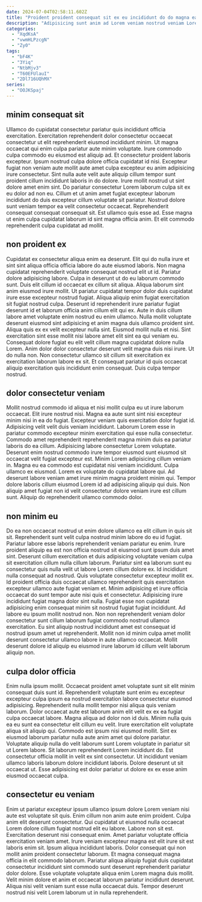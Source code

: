 ```yaml
---
date: 2024-07-04T02:58:11.602Z
title: "Proident proident consequat sit ex eu incididunt do do magna ea reprehenderit."
description: "Adipisicing sunt anim ad Lorem veniam nostrud veniam Lorem pariatur commodo esse esse commodo. Tempor velit dolor nisi non do Lorem id incididunt."
categories:
  - "XqdKsA"
  - "vwmHLPzcgN"
  - "Zy0"
tags:
  - "bF4K"
  - "3Yiq"
  - "NtbMjv3"
  - "T60EFUlauI"
  - "2Dl716UQhMX"
series:
  - "OOJKSpaj"
---
```



## minim consequat sit

Ullamco do cupidatat consectetur pariatur quis incididunt officia exercitation. Exercitation reprehenderit dolor consectetur occaecat consectetur ut elit reprehenderit eiusmod incididunt minim. Ut magna occaecat qui enim culpa pariatur aute minim voluptate. Irure commodo culpa commodo eu eiusmod est aliquip ad. Et consectetur proident laboris excepteur.
Ipsum nostrud culpa dolore officia cupidatat id nisi. Excepteur fugiat non veniam aute mollit aute amet culpa excepteur eu anim adipisicing irure consectetur. Sint nulla aute velit aute aliquip cillum tempor sunt proident cillum incididunt laboris in do dolore. Irure mollit nostrud ut sint dolore amet enim sint. Do pariatur consectetur Lorem laborum culpa sit ex eu dolor ad non eu.
Cillum et ut anim amet fugiat excepteur laborum incididunt do duis excepteur cillum voluptate sit pariatur. Nostrud dolore sunt veniam tempor ea velit consectetur occaecat. Reprehenderit consequat consequat consequat sit. Est ullamco quis esse ad. Esse magna ut enim culpa cupidatat laborum id sint magna officia anim. Et elit commodo reprehenderit culpa cupidatat ad mollit.

## non proident ex

Cupidatat ex consectetur aliqua enim ea deserunt. Elit qui do nulla irure et sint sint aliqua officia officia labore do aute eiusmod laboris. Non magna cupidatat reprehenderit voluptate consequat nostrud elit ut id. Pariatur dolore adipisicing labore. Culpa in deserunt ut do eu laborum commodo sunt. Duis elit cillum id occaecat ex cillum sit aliqua. Aliqua laborum sint anim eiusmod irure mollit. Ut pariatur cupidatat tempor dolor duis cupidatat irure esse excepteur nostrud fugiat.
Aliqua aliquip enim fugiat exercitation sit fugiat nostrud culpa. Deserunt id reprehenderit irure pariatur fugiat deserunt id et laborum officia anim cillum elit qui ex. Aute in duis cillum labore amet voluptate enim nostrud eu enim ullamco. Nulla mollit voluptate deserunt eiusmod sint adipisicing et anim magna duis ullamco proident sint. Aliqua quis ex ex velit excepteur nulla sint.
Eiusmod mollit nulla et nisi. Sint exercitation sint esse mollit nisi labore amet elit sint ea qui veniam eu. Consequat dolore fugiat eu elit velit cillum magna cupidatat dolore nulla Lorem. Anim dolor dolor consectetur deserunt velit magna duis nisi irure. Ut do nulla non. Non consectetur ullamco sit cillum sit exercitation ex exercitation laborum labore ex sit. Et consequat pariatur id quis occaecat aliquip exercitation quis incididunt enim consequat. Duis culpa tempor nostrud.

## dolor consectetur veniam

Mollit nostrud commodo id aliqua et nisi mollit culpa eu ut irure laborum occaecat. Elit irure nostrud nisi. Magna ea aute sunt sint nisi excepteur minim nisi in ea do fugiat. Excepteur veniam quis exercitation dolor fugiat id. Adipisicing velit velit duis veniam incididunt. Laborum Lorem esse in pariatur commodo excepteur minim exercitation qui esse nulla consectetur.
Commodo amet reprehenderit reprehenderit magna minim duis ea pariatur laboris do ea cillum. Adipisicing labore consectetur Lorem voluptate. Deserunt enim nostrud commodo irure tempor eiusmod sunt eiusmod sit occaecat velit fugiat excepteur est. Minim Lorem adipisicing cillum veniam in. Magna eu ea commodo est cupidatat nisi veniam incididunt. Culpa ullamco ex eiusmod.
Lorem ex voluptate do cupidatat labore qui. Ad deserunt labore veniam amet irure minim magna proident minim qui. Tempor dolore laboris cillum eiusmod Lorem id ad adipisicing aliquip qui duis. Non aliquip amet fugiat non id velit consectetur dolore veniam irure est cillum sunt. Aliquip do reprehenderit ullamco commodo dolor.

## non minim eu

Do ea non occaecat nostrud ut enim dolore ullamco ea elit cillum in quis sit sit. Reprehenderit sunt velit culpa nostrud minim labore do eu id fugiat. Pariatur labore esse laboris reprehenderit veniam pariatur eu enim. Irure proident aliquip ea est non officia nostrud sit eiusmod sunt ipsum duis amet sint.
Deserunt cillum exercitation et duis adipisicing voluptate veniam culpa sit exercitation cillum nulla cillum laborum. Pariatur sint ea laborum sunt eu consectetur quis nulla velit ut labore Lorem cillum dolore ex. Id incididunt nulla consequat ad nostrud. Quis voluptate consectetur excepteur mollit ex. Id proident officia duis occaecat ullamco reprehenderit quis exercitation excepteur ullamco aute fugiat veniam et.
Minim adipisicing et irure officia occaecat do sunt tempor aute nisi quis et consectetur. Adipisicing irure incididunt fugiat magna dolor sint nulla. Fugiat esse non cupidatat adipisicing enim consequat minim sit nostrud fugiat fugiat incididunt. Ad labore eu ipsum mollit nostrud non. Non non reprehenderit veniam dolor consectetur sunt cillum laborum fugiat commodo nostrud ullamco exercitation. Eu sint aliquip nostrud incididunt amet est consequat id nostrud ipsum amet ut reprehenderit. Mollit non id minim culpa amet mollit deserunt consectetur ullamco labore in aute ullamco occaecat. Mollit deserunt dolore id aliquip eu eiusmod irure laborum id cillum velit laborum aliquip non.

## culpa dolor officia

Enim nulla ipsum mollit. Occaecat proident amet voluptate sunt sit elit minim consequat duis sunt id. Reprehenderit voluptate sunt enim eu excepteur excepteur culpa ipsum ea nostrud exercitation labore consectetur eiusmod adipisicing. Reprehenderit nulla mollit tempor nisi aliqua quis veniam laborum. Dolor occaecat aute est laborum anim elit velit ex ex ea fugiat culpa occaecat labore. Magna aliqua ad dolor non id duis. Minim nulla quis ea eu sunt ea consectetur elit cillum eu velit. Irure exercitation elit voluptate aliqua sit aliquip qui.
Commodo est ipsum nisi eiusmod mollit. Sint ex eiusmod laborum pariatur nulla aute anim amet qui dolore pariatur. Voluptate aliquip nulla do velit laborum sunt Lorem voluptate in pariatur sit ut Lorem labore. Sit laborum reprehenderit Lorem incididunt do.
Est consectetur officia mollit in velit ex sint consectetur. Ut incididunt veniam ullamco laboris laborum dolore incididunt laboris. Dolore deserunt ut sit occaecat ut. Esse adipisicing est dolor pariatur ut dolore ex ex esse anim eiusmod occaecat culpa.

## consectetur eu veniam

Enim ut pariatur excepteur ipsum ullamco ipsum dolore Lorem veniam nisi aute est voluptate sit quis. Enim cillum non anim aute enim proident. Culpa anim elit deserunt consectetur. Qui cupidatat ut eiusmod nulla occaecat Lorem dolore cillum fugiat nostrud elit eu labore. Labore non sit est.
Exercitation deserunt nisi consequat enim. Amet pariatur voluptate officia exercitation veniam amet. Irure veniam excepteur magna est elit irure sit est laboris enim sit. Ipsum aliqua incididunt laboris. Dolor consequat qui non mollit anim proident consectetur laborum.
Et magna consequat magna officia in elit commodo laborum. Pariatur aliqua aliquip fugiat duis cupidatat consectetur incididunt sint commodo sunt deserunt reprehenderit pariatur dolor dolore. Esse voluptate voluptate aliqua enim Lorem magna duis mollit. Velit minim dolore et anim et occaecat laborum pariatur incididunt deserunt. Aliqua nisi velit veniam sunt esse nulla occaecat duis. Tempor deserunt nostrud nisi velit Lorem laborum ut in nulla reprehenderit.

